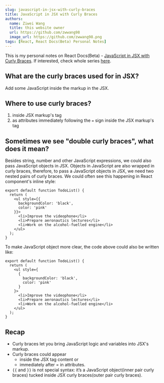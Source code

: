 ```yaml
---
slug: javascript-in-jsx-with-curly-braces
title: JavaScript in JSX with Curly Braces
authors:
  name: Ziwei Wang
  title: this website owner
  url: https://github.com/zwwang98
  image_url: https://github.com/zwwang98.png
tags: [React, React Docs(Beta) Personal Notes]
---
```


This is my personal notes on React Docs(Beta) - [JavaScript in JSX with Curly Braces](https://beta.reactjs.org/learn/javascript-in-jsx-with-curly-braces). If interested, check whole series [here](https://zwwang98.github.io/blog/react-docs-beta-notes).

## What are the curly braces used for in JSX?
Add some JavaScript inside the markup in the JSX.

## Where to use curly braces?
1. inside JSX markup's tag
2. as attributes immediately following the `=` sign inside the JSX markup's tag

## Sometimes we see "double curly braces", what does it mean?
Besides string, number and other JavaScript expressions, we could also pass JavaScript objects in JSX.
Objects in JavaScript are also wrapped in curly braces, therefore, to pass a JavaScript objects in JSX, we need two nested pairs of curly braces.
We could often see this happening in React component's inline style:
```
export default function TodoList() {
  return (
    <ul style={{
      backgroundColor: 'black',
      color: 'pink'
    }}>
      <li>Improve the videophone</li>
      <li>Prepare aeronautics lectures</li>
      <li>Work on the alcohol-fuelled engine</li>
    </ul>
  );
}
```
To make JavaScript object more clear, the code above could also be written like:
```
export default function TodoList() {
  return (
    <ul style={
      {
        backgroundColor: 'black',
        color: 'pink'
      }
    }>
      <li>Improve the videophone</li>
      <li>Prepare aeronautics lectures</li>
      <li>Work on the alcohol-fuelled engine</li>
    </ul>
  );
}
```

## Recap
- Curly braces let you bring JavaScript logic and variables into JSX's markup.
- Curly braces could appear 
  - inside the JSX tag content or 
  - immediately after = in attributes.
- `{{` and `}}` is not special syntax: it’s a JavaScript object(inner pair curly braces) tucked inside JSX curly braces(outer pair curly braces).